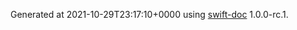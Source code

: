 Generated at 2021-10-29T23:17:10+0000 using [swift-doc](https://github.com/SwiftDocOrg/swift-doc) 1.0.0-rc.1.
